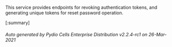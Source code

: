 






This service provides endpoints for revoking authentication tokens, and generating unique tokens for reset password operation.

[:summary]

###### Auto generated by Pydio Cells Enterprise Distribution v2.2.4-rc1 on 26-Mar-2021
